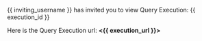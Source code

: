{{ inviting_username }} has invited you to view Query Execution: {{ execution_id }}

Here is the Query Execution url: **<{{ execution_url }}>**
